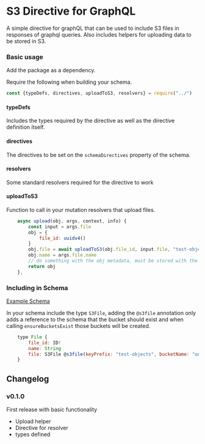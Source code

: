 # S3 Directive for GraphQL

A simple directive for graphQL that can be used to include S3 files in responses of graphql queries. Also includes helpers for uploading data to be stored in S3.

### Basic usage

Add the package as a dependency.

Require the following when building your schema.

```javascript
const {typeDefs, directives, uploadToS3, resolvers} = require("../")
```

#### typeDefs

Includes the types required by the directive as well as the directive definition itself.

#### directives

The directives to be set on the `schemaDirectives` property of the schema.

#### resolvers

Some standard resolvers required for the directive to work

#### uploadToS3

Function to call in your mutation resolvers that upload files.

```javascript
    async upload(obj, args, context, info) {
        const input = args.file
        obj = {
            file_id: uuidv4()
        }
        obj.file = await uploadToS3(obj.file_id, input.file, "test-objects", "unit-test-bucket-sir")
        obj.name = args.file.name
        // do something with the obj metadata, must be stored with the rest of your graph so that it can be later resolved.
        return obj
    },
```

### Including in Schema

[Example Schema](src/schema/index.js)

In your schema include the type `S3File`, adding the `@s3file` annotation only adds a reference to the schema that the bucket should exist and when calling `ensureBucketsExist` those buckets will be created. 


```javascript
    type File {
        file_id: ID!
        name: String
        file: S3File @s3file(keyPrefix: "test-objects", bucketName: "unit-test-bucket-sir")
    }
```


## Changelog

### v0.1.0

First release with basic functionality

- Upload helper
- Directive for resolver
- types defined
